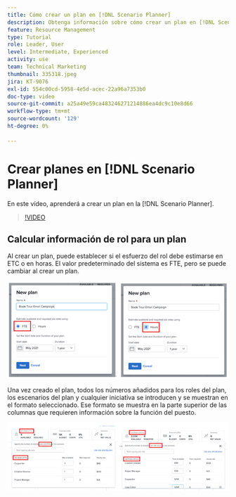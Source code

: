 ```yaml
---
title: Cómo crear un plan en [!DNL Scenario Planner]
description: Obtenga información sobre cómo crear un plan en [!DNL Scenario Planner].
feature: Resource Management
type: Tutorial
role: Leader, User
level: Intermediate, Experienced
activity: use
team: Technical Marketing
thumbnail: 335318.jpeg
jira: KT-9076
exl-id: 554c00cd-5958-4e5d-acec-22a96a7353b0
doc-type: video
source-git-commit: a25a49e59ca483246271214886ea4dc9c10e8d66
workflow-type: tm+mt
source-wordcount: '129'
ht-degree: 0%

---
```


# Crear planes en [!DNL Scenario Planner]

En este vídeo, aprenderá a crear un plan en la [!DNL Scenario Planner].

>[!VIDEO](https://video.tv.adobe.com/v/335318/?quality=12&learn=on)

## Calcular información de rol para un plan

Al crear un plan, puede establecer si el esfuerzo del rol debe estimarse en ETC o en horas. El valor predeterminado del sistema es FTE, pero se puede cambiar al crear un plan.

![Seleccionar [!UICONTROL ETC] o [!UICONTROL Horas] en el [!UICONTROL Nuevo plan] ventana](assets/scenario-planner-1.png)

Una vez creado el plan, todos los números añadidos para los roles del plan, los escenarios del plan y cualquier iniciativa se introducen y se muestran en el formato seleccionado. Ese formato se muestra en la parte superior de las columnas que requieren información sobre la función del puesto.

![Ver información en [!UICONTROL ETC] o [!UICONTROL Horas] en el [!DNL Scenario Planner]](assets/scenario-planner-2.png)

